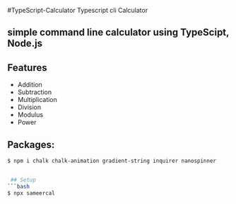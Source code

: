#TypeScript-Calculator
Typescript cli Calculator

## simple command line calculator using TypeScipt, Node.js 

## Features
* Addition
* Subtraction
* Multiplication
* Division
* Modulus
* Power

## Packages:
```bash
$ npm i chalk chalk-animation gradient-string inquirer nanospinner


 ## Setup
```bash
$ npx sameercal
